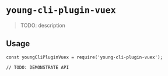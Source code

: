 # `young-cli-plugin-vuex`

> TODO: description

## Usage

```
const youngCliPluginVuex = require('young-cli-plugin-vuex');

// TODO: DEMONSTRATE API
```
